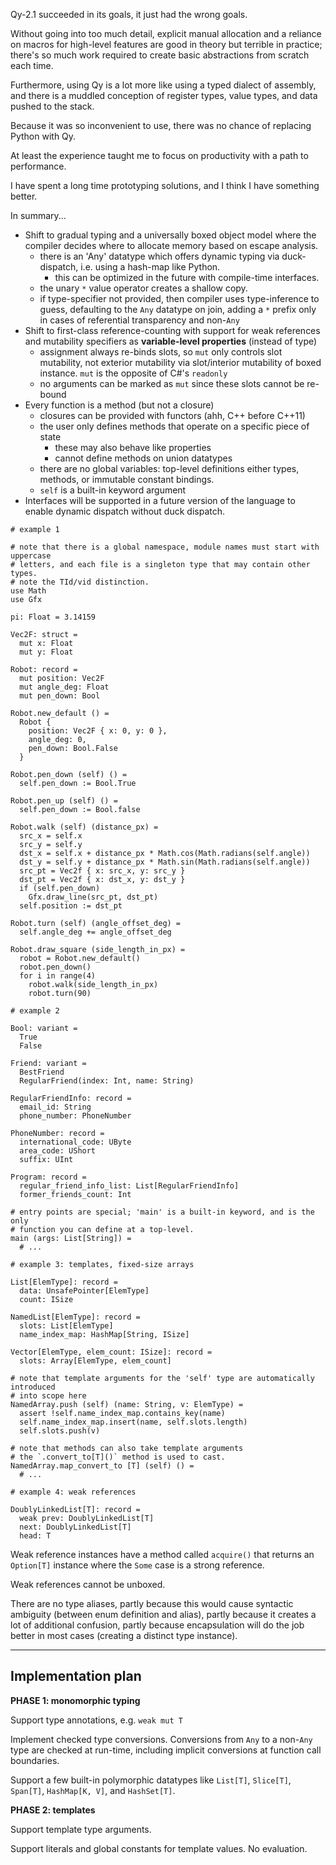 Qy-2.1 succeeded in its goals, it just had the wrong goals.

Without going into too much detail, explicit manual allocation and a reliance on 
macros for high-level features are good in theory but terrible in practice; 
there's so much work required to create basic abstractions from scratch each 
time.

Furthermore, using Qy is a lot more like using a typed dialect of assembly,
and there is a muddled conception of register types, value types, and data 
pushed to the stack.

Because it was so inconvenient to use, there was no chance of replacing Python
with Qy.

At least the experience taught me to focus on productivity with a path to
performance.

I have spent a long time prototyping solutions, and I think I have something
better.

In summary...
- Shift to gradual typing and a universally boxed object model where the 
  compiler decides where to allocate memory based on escape analysis.
  - there is an 'Any' datatype which offers dynamic typing via duck-dispatch,
    i.e. using a hash-map like Python.
    - this can be optimized in the future with compile-time interfaces.
  - the unary `*` value operator creates a shallow copy. 
  - if type-specifier not provided, then compiler uses type-inference to guess,
    defaulting to the `Any` datatype on join, adding a `*` prefix only in cases
    of referential transparency and non-`Any`
- Shift to first-class reference-counting with support for weak references and
  mutability specifiers as **variable-level properties** (instead of type)
  - assignment always re-binds slots, so `mut` only controls slot mutability,
    not exterior mutability via slot/interior mutability of boxed instance.
    `mut` is the opposite of C#'s `readonly`
  - no arguments can be marked as `mut` since these slots cannot be re-bound
- Every function is a method (but not a closure)
  - closures can be provided with functors (ahh, C++ before C++11)
  - the user only defines methods that operate on a specific piece of state
    - these may also behave like properties
    - cannot define methods on union datatypes
  - there are no global variables: top-level definitions either types, methods,
    or immutable constant bindings.
  - `self` is a built-in keyword argument
- Interfaces will be supported in a future version of the language to enable
  dynamic dispatch without duck dispatch.

```
# example 1

# note that there is a global namespace, module names must start with uppercase
# letters, and each file is a singleton type that may contain other types.
# note the TId/vid distinction.
use Math
use Gfx

pi: Float = 3.14159

Vec2F: struct = 
  mut x: Float
  mut y: Float

Robot: record = 
  mut position: Vec2F
  mut angle_deg: Float 
  mut pen_down: Bool

Robot.new_default () =
  Robot {
    position: Vec2F { x: 0, y: 0 }, 
    angle_deg: 0, 
    pen_down: Bool.False
  }

Robot.pen_down (self) () =
  self.pen_down := Bool.True

Robot.pen_up (self) () =
  self.pen_down := Bool.false

Robot.walk (self) (distance_px) =
  src_x = self.x
  src_y = self.y
  dst_x = self.x + distance_px * Math.cos(Math.radians(self.angle))
  dst_y = self.y + distance_px * Math.sin(Math.radians(self.angle))
  src_pt = Vec2f { x: src_x, y: src_y }
  dst_pt = Vec2f { x: dst_x, y: dst_y }
  if (self.pen_down)
    Gfx.draw_line(src_pt, dst_pt)
  self.position := dst_pt

Robot.turn (self) (angle_offset_deg) =
  self.angle_deg += angle_offset_deg

Robot.draw_square (side_length_in_px) =
  robot = Robot.new_default()
  robot.pen_down()
  for i in range(4)
    robot.walk(side_length_in_px)
    robot.turn(90)
```

```
# example 2

Bool: variant = 
  True 
  False

Friend: variant = 
  BestFriend
  RegularFriend(index: Int, name: String)

RegularFriendInfo: record = 
  email_id: String
  phone_number: PhoneNumber

PhoneNumber: record = 
  international_code: UByte
  area_code: UShort
  suffix: UInt

Program: record = 
  regular_friend_info_list: List[RegularFriendInfo]
  former_friends_count: Int

# entry points are special; 'main' is a built-in keyword, and is the only 
# function you can define at a top-level.
main (args: List[String]) =
  # ...
```

```
# example 3: templates, fixed-size arrays

List[ElemType]: record = 
  data: UnsafePointer[ElemType]
  count: ISize

NamedList[ElemType]: record = 
  slots: List[ElemType]
  name_index_map: HashMap[String, ISize]

Vector[ElemType, elem_count: ISize]: record = 
  slots: Array[ElemType, elem_count]

# note that template arguments for the 'self' type are automatically introduced
# into scope here
NamedArray.push (self) (name: String, v: ElemType) =
  assert !self.name_index_map.contains_key(name)
  self.name_index_map.insert(name, self.slots.length)
  self.slots.push(v)

# note that methods can also take template arguments
# the `.convert_to[T]()` method is used to cast.
NamedArray.map_convert_to [T] (self) () =
  # ...
```

```
# example 4: weak references

DoublyLinkedList[T]: record = 
  weak prev: DoublyLinkedList[T]
  next: DoublyLinkedList[T]
  head: T
```

Weak reference instances have a method called `acquire()` that returns an
`Option[T]` instance where the `Some` case is a strong reference.

Weak references cannot be unboxed.

There are no type aliases, partly because this would cause syntactic ambiguity
(between enum definition and alias), partly because it creates a lot of 
additional confusion, partly because encapsulation will do the job better in
most cases (creating a distinct type instance).

---

## Implementation plan

**PHASE 1: monomorphic typing**

Support type annotations, e.g. `weak mut T`

Implement checked type conversions. Conversions from `Any` to a non-`Any` type
are checked at run-time, including implicit conversions at function call 
boundaries. 

Support a few built-in polymorphic datatypes like `List[T]`, `Slice[T]`,
`Span[T]`, `HashMap[K, V]`, and `HashSet[T]`.

**PHASE 2: templates**

Support template type arguments.

Support literals and global constants for template values. No evaluation.
